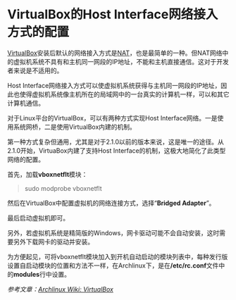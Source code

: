 # VirtualBox的Host Interface网络接入方式的配置

<p><a href="http://zh.wikipedia.org/wiki/VirtualBox">VirtualBox</a>安装后默认的网络接入方式是<a href="http://zh.wikipedia.org/wiki/%E7%BD%91%E7%BB%9C%E5%9C%B0%E5%9D%80%E8%BD%AC%E6%8D%A2">NAT</a>，也是最简单的一种。但NAT网络中的虚拟机系统不具有和主机同一网段的IP地址，不能和主机直接通信。这对于开发者来说是不适用的。</p>

<p>Host Interface网络接入方式可以使虚拟机系统获得与主机同一网段的IP地址，因此也使得虚拟机系统像主机所在的局域网中的一台真实的计算机一样，可以和其它计算机通信。</p>

<p>对于Linux平台的VirtualBox，可以有两种方式实现Host Interface网络。一是使用系统网桥，二是使用VirtualBox内建的机制。</p>

<p>第一种方式复杂但通用，尤其是对于2.1.0以前的版本来说，这是唯一的途径。从2.1.0开始，VirtuaBox内建了支持Host Interface的机制，这极大地简化了此类型网络的配置。</p>

<p>首先，加载<strong>vboxnetflt</strong>模块：</p>

<blockquote>
  <p>sudo modprobe vboxnetflt</p>
</blockquote>

<p>然后在VirtualBox中配置虚拟机的网络连接方式，选择“<strong>Bridged Adapter</strong>”。</p>

<p>最后启动虚拟机即可。</p>

<p>另外，若虚拟机系统是精简版的Windows，网卡驱动可能不会自动安装，这时需要另外下载网卡的驱动并安装。</p>

<p>为方便起见，可将vboxnetflt模块加入到开机自动启动的模块列表中，每种发行版设置自启动模块的位置和方法不一样，在Archlinux下，是在<strong>/etc/rc.conf</strong>文件中的<strong>modules</strong>行中设置。</p>

<p><em>参考文章：<a href="http://wiki.archlinux.org/index.php/VirtualBox">Archlinux Wiki: VirtualBox</a></em></p>

